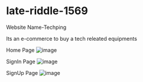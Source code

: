# late-riddle-1569
Website Name-Techping



Its an e-commerce to buy a tech releated equipments

Home Page
![image](https://user-images.githubusercontent.com/121330309/221495857-187ce62a-7074-4782-ae2a-46ab3f83ed09.png)


SignIn Page
![image](https://user-images.githubusercontent.com/121330309/221496720-e44710d1-6621-4a2f-af95-020226234728.png)

SignUp Page
![image](https://user-images.githubusercontent.com/121330309/221496890-a40d6e79-f899-4a64-a6d4-8e1e48e70fb8.png)


